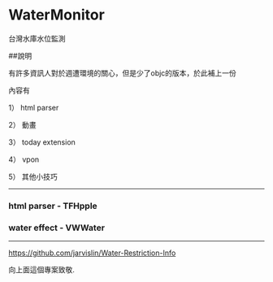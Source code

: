 # WaterMonitor
台灣水庫水位監測

##說明

有許多資訊人對於週遭環境的關心，但是少了objc的版本，於此補上一份

內容有

1） html parser

2） 動畫

3） today extension

4） vpon

5） 其他小技巧

---
### html parser - TFHpple
### water effect - VWWater
---

https://github.com/jarvislin/Water-Restriction-Info

向上面這個專案致敬.

